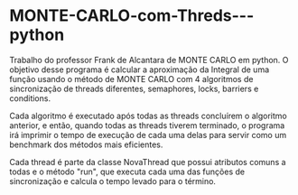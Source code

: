 # MONTE-CARLO-com-Threds---python
Trabalho do professor Frank de Alcantara de MONTE CARLO em python. O objetivo desse programa é calcular a aproximação da Integral de uma função usando o método de MONTE CARLO com 4 algoritmos de sincronização de threads diferentes, semaphores, locks, barriers e conditions. 

Cada algoritmo é executado após todas as threads concluírem o algoritmo anterior, e então, quando todas as threads tiverem terminado, o programa irá imprimir o tempo de execução de cada uma delas para servir como um benchmark dos métodos mais eficientes. 

Cada thread é parte da classe NovaThread que possui atributos comuns a todas e o método "run", que executa cada uma das funções de sincronização e calcula o tempo levado para o término.
